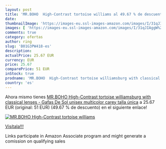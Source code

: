 ```yaml
---
layout: post
title: 'MR.BOHO  High-Contrast tortoise williams al 49.67 % de descuento'
date: 
thumbnailImage: 'https://images-eu.ssl-images-amazon.com/images/I/31qJIAggW%2BL._SL200_.jpg'
images: [ 'https://images-eu.ssl-images-amazon.com/images/I/31qJIAggW%2BL._SL200_.jpg' ]
comments: true
category: ofertas
author: ring
slug: 'B01G3PW418-es'
description:
actualPrice: 25.67 EUR
currency: EUR
price: 25.67
comparePrice: 51 EUR
inStock: true
prodname: 'MR.BOHO  High-Contrast tortoise williamsburg with classical lenses - Gafas De Sol unisex multicolor  carey   talla única'
country: 'es'
---
```


Ahora mismo tienes [MR.BOHO  High-Contrast tortoise williamsburg with classical lenses - Gafas De Sol unisex multicolor  carey   talla única](https://www.amazon.es/dp/B01G3PW418/?tag=tolees-21) a 25.67 EUR (original: 51 EUR) (49.67 %  de descuento) en el siguiente enlace!

[![MR.BOHO  High-Contrast tortoise williams](https://images-eu.ssl-images-amazon.com/images/I/31qJIAggW%2BL._SL200_.jpg)](https://www.amazon.es/dp/B01G3PW418/?tag=tolees-21)

[Visítala!!!](https://www.amazon.es/dp/B01G3PW418/?tag=tolees-21)

Links participate in Amazon Associate program and might generate a comission on qualifying sales
